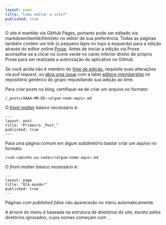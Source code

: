 ```yaml
---
layout: page
title: "Como editar o site?"
published: true
---
```


O site é mantido via GitHub Pages, portanto pode ser editado via
markdown/textile/html/etc no editor de sua preferência. Todas as páginas também
contém um link (o pequeno lápis no topo à esquerda) para a edição através do
editor online [Prose](http://prose.io). Antes de iniciar a edição via Prose
aconselha-se a clicar no ícone verde no canto inferior direito do próprio Prose
para ser realizada a autorização do aplicativo no GitHub.

Se você ainda não é membro do
[time de edição](https://github.com/orgs/ccppbrasil/teams/editors), requisite
suas alterações via *pull request*, ou
[abra uma issue](https://github.com/ccppbrasil/ccppbrasil/issues/new) com a
label [editors-membership](https://github.com/ccppbrasil/ccppbrasil/issues?labels=editors-membership)
no repositório genérico do grupo requisitando sua adição ao time.

Para criar posts no blog, certifique-se de criar um arquivo no formato:

`/_posts/AAAA-MM-DD-<algum-nome-aqui>.md`

O [_front-matter_](http://jekyllrb.com/docs/frontmatter/) básico necessário é:

    ---
    layout: post
    title: "Primeiro _Post_"
    published: true
    ---

Para uma página comum em algum subdiretório bastar criar um aquivo no formato:

`/<um-caminho-ou-nada>/<algum-nome-aqui>.md`

O _front-matter_ básico necessário é:

    ---
    layout: page
    title: "Olá mundo!"
    published: true
    ---

Páginas com _published false_ não aparecerão no menu automaticamente.

A árvore do menu é baseada na estrutura de diretórios do site, exceto pelos
diretórios ignorados, cujos nomes começam com `_`.
